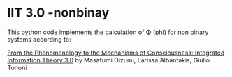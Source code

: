 # IIT 3.0 -nonbinay
This python code implements the calculation of Φ (phi) for non binary systems according to: 

[From the Phenomenology to the Mechanisms of Consciousness: Integrated Information Theory 3.0](https://journals.plos.org/ploscompbiol/article/file?id=10.1371/journal.pcbi.1003588&type=printable)
by
Masafumi Oizumi, Larissa Albantakis, Giulio Tononi
